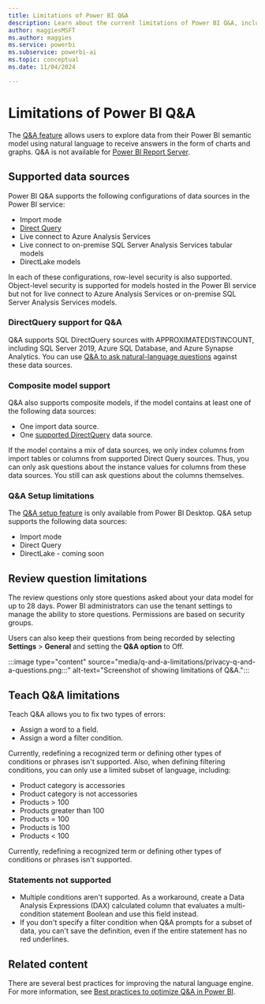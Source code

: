 ```yaml
---
title: Limitations of Power BI Q&A
description: Learn about the current limitations of Power BI Q&A, including the supported data sources, review question limitations, and teach Q&A limitations.
author: maggiesMSFT
ms.author: maggies
ms.service: powerbi
ms.subservice: powerbi-ai
ms.topic: conceptual
ms.date: 11/04/2024

---
```

# Limitations of Power BI Q&A

The [Q&A feature](../consumer/end-user-q-and-a.md) allows users to explore data from their Power BI semantic model using natural language to receive answers in the form of charts and graphs. Q&A is not available for [Power BI Report Server](../report-server/install-powerbi-desktop.md).  

## Supported data sources

Power BI Q&A supports the following configurations of data sources in the Power BI service:

- Import mode
- [Direct Query](#teach-qa-limitations) 
- Live connect to Azure Analysis Services
- Live connect to on-premise SQL Server Analysis Services tabular models
- DirectLake models

In each of these configurations, row-level security is also supported. Object-level security is supported for models hosted in the Power BI service but not for live connect to Azure Analysis Services or on-premise SQL Server Analysis Services models.

### DirectQuery support for Q&A

Q&A supports SQL DirectQuery sources with APPROXIMATEDISTINCOUNT, including SQL Server 2019, Azure SQL Database, and Azure Synapse Analytics. You can use [Q&A to ask natural-language questions](../connect-data/desktop-directquery-about.md) against these data sources. 

### Composite model support

Q&A also supports composite models, if the model contains at least one of the following data sources:

- One import data source.
- One [supported DirectQuery](#teach-qa-limitations) data source.

If the model contains a mix of data sources, we only index columns from import tables or columns from supported Direct Query sources. Thus, you can only ask questions about the instance values for columns from these data sources. You still can ask questions about the columns themselves. 

### Q&A Setup limitations 

The [Q&A setup feature](q-and-a-tooling-teach-q-and-a.md) is only available from Power BI Desktop. Q&A setup supports the following data sources: 

- Import mode  
- Direct Query   
- DirectLake - coming soon 

## Review question limitations

The review questions only store questions asked about your data model for up to 28 days. Power BI administrators can use the tenant settings to manage the ability to store questions. Permissions are based on security groups. 

Users can also keep their questions from being recorded by selecting **Settings** > **General** and setting the **Q&A option** to Off.

:::image type="content" source="media/q-and-a-limitations/privacy-q-and-a-questions.png:::" alt-text="Screenshot of showing limitations of Q&A.":::

## Teach Q&A limitations

Teach Q&A allows you to fix two types of errors:

- Assign a word to a field.
- Assign a word a filter condition.

Currently, redefining a recognized term or defining other types of conditions or phrases isn't supported. Also, when defining filtering conditions, you can only use a limited subset of language, including:

- Product category is accessories
- Product category is not accessories
- Products > 100
- Products greater than 100
- Products = 100
- Products is 100
- Products < 100

Currently, redefining a recognized term or defining other types of conditions or phrases isn't supported.

### Statements not supported

- Multiple conditions aren't supported. As a workaround, create a Data Analysis Expressions (DAX) calculated column that evaluates a multi-condition statement Boolean and use this field instead.
- If you don't specify a filter condition when Q&A prompts for a subset of data, you can't save the definition, even if the entire statement has no red underlines.

## Related content

There are several best practices for improving the natural language engine. For more information, see [Best practices to optimize Q&A in Power BI](q-and-a-best-practices.md).
